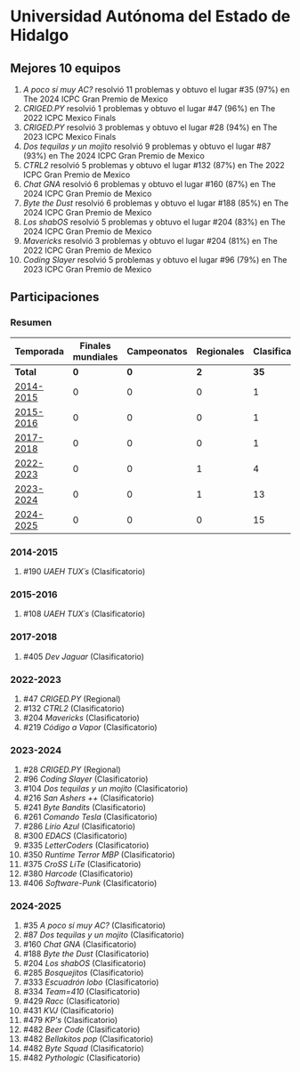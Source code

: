 ---
---

# Universidad Autónoma del Estado de Hidalgo

## Mejores 10 equipos

1. _A poco sí muy AC?_ resolvió 11 problemas y obtuvo el lugar #35 (97%) en The 2024 ICPC Gran Premio de Mexico
1. _CRIGED.PY_ resolvió 1 problemas y obtuvo el lugar #47 (96%) en The 2022 ICPC Mexico Finals
1. _CRIGED.PY_ resolvió 3 problemas y obtuvo el lugar #28 (94%) en The 2023 ICPC Mexico Finals
1. _Dos tequilas y un mojito_ resolvió 9 problemas y obtuvo el lugar #87 (93%) en The 2024 ICPC Gran Premio de Mexico
1. _CTRL2_ resolvió 5 problemas y obtuvo el lugar #132 (87%) en The 2022 ICPC Gran Premio de Mexico
1. _Chat GNA_ resolvió 6 problemas y obtuvo el lugar #160 (87%) en The 2024 ICPC Gran Premio de Mexico
1. _Byte the Dust_ resolvió 6 problemas y obtuvo el lugar #188 (85%) en The 2024 ICPC Gran Premio de Mexico
1. _Los shabOS_ resolvió 5 problemas y obtuvo el lugar #204 (83%) en The 2024 ICPC Gran Premio de Mexico
1. _Mavericks_ resolvió 3 problemas y obtuvo el lugar #204 (81%) en The 2022 ICPC Gran Premio de Mexico
1. _Coding Slayer_ resolvió 5 problemas y obtuvo el lugar #96 (79%) en The 2023 ICPC Gran Premio de Mexico

## Participaciones

### Resumen

| Temporada | Finales mundiales | Campeonatos | Regionales | Clasificatorios | Equipos |
| --- | --- | --- | --- | --- | --- |
| **Total** | **0** | **0** | **2** | **35** | **35** |
| [2014-2015](#2014-2015) | 0 | 0 | 0 | 1 | 1 |
| [2015-2016](#2015-2016) | 0 | 0 | 0 | 1 | 1 |
| [2017-2018](#2017-2018) | 0 | 0 | 0 | 1 | 1 |
| [2022-2023](#2022-2023) | 0 | 0 | 1 | 4 | 4 |
| [2023-2024](#2023-2024) | 0 | 0 | 1 | 13 | 13 |
| [2024-2025](#2024-2025) | 0 | 0 | 0 | 15 | 15 |

### 2014-2015

1. #190 _UAEH TUX´s_ (Clasificatorio)

### 2015-2016

1. #108 _UAEH TUX´s_ (Clasificatorio)

### 2017-2018

1. #405 _Dev Jaguar_ (Clasificatorio)

### 2022-2023

1. #47 _CRIGED.PY_ (Regional)
1. #132 _CTRL2_ (Clasificatorio)
1. #204 _Mavericks_ (Clasificatorio)
1. #219 _Código a Vapor_ (Clasificatorio)

### 2023-2024

1. #28 _CRIGED.PY_ (Regional)
1. #96 _Coding Slayer_ (Clasificatorio)
1. #104 _Dos tequilas y un mojito_ (Clasificatorio)
1. #216 _San Ashers ++_ (Clasificatorio)
1. #241 _Byte Bandits_ (Clasificatorio)
1. #261 _Comando Tesla_ (Clasificatorio)
1. #286 _Lirio Azul_ (Clasificatorio)
1. #300 _EDACS_ (Clasificatorio)
1. #335 _LetterCoders_ (Clasificatorio)
1. #350 _Runtime Terror MBP_ (Clasificatorio)
1. #375 _CroSS LiTe_ (Clasificatorio)
1. #380 _Harcode_ (Clasificatorio)
1. #406 _Software-Punk_ (Clasificatorio)

### 2024-2025

1. #35 _A poco sí muy AC?_ (Clasificatorio)
1. #87 _Dos tequilas y un mojito_ (Clasificatorio)
1. #160 _Chat GNA_ (Clasificatorio)
1. #188 _Byte the Dust_ (Clasificatorio)
1. #204 _Los shabOS_ (Clasificatorio)
1. #285 _Bosquejitos_ (Clasificatorio)
1. #333 _Escuadrón lobo_ (Clasificatorio)
1. #334 _Team=410_ (Clasificatorio)
1. #429 _Racc_ (Clasificatorio)
1. #431 _KVJ_ (Clasificatorio)
1. #479 _KP's_ (Clasificatorio)
1. #482 _Beer Code_ (Clasificatorio)
1. #482 _Bellakitos pop_ (Clasificatorio)
1. #482 _Byte Squad_ (Clasificatorio)
1. #482 _Pythologic_ (Clasificatorio)



